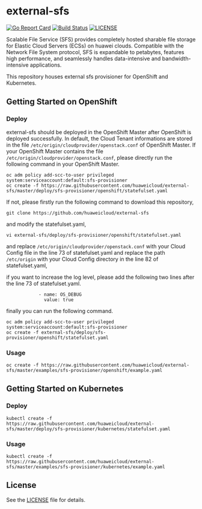 # external-sfs
[![Go Report Card](https://goreportcard.com/badge/github.com/huaweicloud/external-sfs)](https://goreportcard.com/badge/github.com/huaweicloud/external-sfs)
[![Build Status](https://travis-ci.org/huaweicloud/external-sfs.svg?branch=master)](https://travis-ci.org/huaweicloud/external-sfs)
[![LICENSE](https://img.shields.io/badge/license-Apache%202-blue.svg)](https://github.com/huaweicloud/external-sfs/blob/master/LICENSE)

Scalable File Service (SFS) provides completely hosted sharable file storage for Elastic Cloud Servers (ECSs)
on huawei clouds.
Compatible with the Network File System protocol, SFS is expandable to petabytes, features high performance,
and seamlessly handles data-intensive and bandwidth-intensive applications.

This repository houses external sfs provisioner for OpenShift and Kubernetes.

## Getting Started on OpenShift

### Deploy

external-sfs should be deployed in the OpenShift Master after OpenShift is deployed successfully.
In default, the Cloud Tenant informations are stored in the file ```/etc/origin/cloudprovider/openstack.conf``` of OpenShift Master. If your OpenShift Master contains the file ```/etc/origin/cloudprovider/openstack.conf```, please directly run the following command in your OpenShift Master.

```
oc adm policy add-scc-to-user privileged system:serviceaccount:default:sfs-provisioner
oc create -f https://raw.githubusercontent.com/huaweicloud/external-sfs/master/deploy/sfs-provisioner/openshift/statefulset.yaml
```

If not, please firstly run the following command to download this repository,
```
git clone https://github.com/huaweicloud/external-sfs
```
and modify the statefulset.yaml,
```
vi external-sfs/deploy/sfs-provisioner/openshift/statefulset.yaml
```
and replace ```/etc/origin/cloudprovider/openstack.conf``` with your Cloud Config file in the line 73 of statefulset.yaml and replace the path ```/etc/origin``` with your Cloud Config directory in the line 82 of statefulset.yaml,

if you want to increase the log level, please add the following two lines after the line 73 of statefulset.yaml.

```
            - name: OS_DEBUG
              value: true
```

finally you can run the following command.
```
oc adm policy add-scc-to-user privileged system:serviceaccount:default:sfs-provisioner
oc create -f external-sfs/deploy/sfs-provisioner/openshift/statefulset.yaml
```

### Usage

```
oc create -f https://raw.githubusercontent.com/huaweicloud/external-sfs/master/examples/sfs-provisioner/openshift/example.yaml
```

## Getting Started on Kubernetes

### Deploy

```
kubectl create -f https://raw.githubusercontent.com/huaweicloud/external-sfs/master/deploy/sfs-provisioner/kubernetes/statefulset.yaml
```

### Usage

```
kubectl create -f https://raw.githubusercontent.com/huaweicloud/external-sfs/master/examples/sfs-provisioner/kubernetes/example.yaml
```

## License

See the [LICENSE](LICENSE) file for details.
